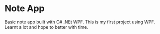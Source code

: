 # Note App
Basic note app built with C# .NEt WPF. This is my first project using WPF. Learnt a lot and hope to better with time.
